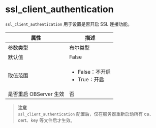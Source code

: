 ssl_client_authentication 
==============================================

`ssl_client_authentication` 用于设置是否开启 SSL 连接功能。


|      **属性**      |                                                    **描述**                                                     |
|------------------|---------------------------------------------------------------------------------------------------------------|
| 参数类型             | 布尔类型                                                                                                          |
| 默认值              | False                                                                                                         |
| 取值范围             |<ul><li>False：不开启</li><li> True：开启</li></ul>    |
| 是否重启 OBServer 生效 | 否                                                                                                             |


> **注意**<br>
> `ssl_client_authentication` 配置后，仅在服务器重新启动所有 ca、cert、key 等文件后才生效。
